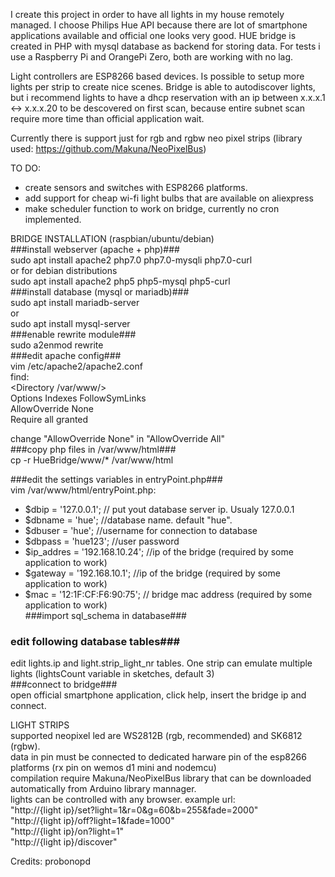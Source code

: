 I create this project in order to have all lights in my house remotely managed. I choose Philips Hue API because there are lot of smartphone applications available and official one looks very good. 
HUE bridge is created in PHP with mysql database as backend for storing data. For tests i use a Raspberry Pi and OrangePi Zero, both are working with no lag.

Light controllers are ESP8266 based devices. Is possible to setup more lights per strip to create nice scenes. Bridge is able to autodiscover lights, but i recommend lights to have a dhcp reservation with an ip between x.x.x.1 <-> x.x.x.20 to be descovered on first scan, because entire subnet scan require more time than official application wait.

Currently there is support just for rgb and rgbw neo pixel strips (library used: https://github.com/Makuna/NeoPixelBus)

TO DO:
 - create sensors and switches with ESP8266 platforms.  
 - add support for cheap wi-fi light bulbs that are available on aliexpress  
 - make scheduler function to work on bridge, currently no cron implemented.  

BRIDGE INSTALLATION (raspbian/ubuntu/debian)  
###install webserver (apache + php)###  
sudo apt install apache2 php7.0 php7.0-mysqli php7.0-curl  
or for debian distributions  
sudo apt install apache2 php5 php5-mysql php5-curl  
###install database (mysql or mariadb)###  
sudo apt install mariadb-server  
   or  
sudo apt install mysql-server    
###enable rewrite module###  
sudo a2enmod rewrite  
###edit apache config###  
vim /etc/apache2/apache2.conf  
find:  
<Directory /var/www/>  
        Options Indexes FollowSymLinks  
        AllowOverride None  
        Require all granted  
</Directory>  

change "AllowOverride None"  in "AllowOverride All"  
###copy php files in /var/www/html###  
cp -r HueBridge/www/* /var/www/html  

###edit the settings variables in entryPoint.php###  
vim /var/www/html/entryPoint.php:  
  - $dbip = '127.0.0.1'; // put yout database server ip. Usualy 127.0.0.1 
  - $dbname = 'hue';  //database name. default "hue".  
  - $dbuser = 'hue';  //username for connection to database  
  - $dbpass = 'hue123';  //user password  
  - $ip_addres = '192.168.10.24';  //ip of the bridge (required by some application to work)  
  - $gateway = '192.168.10.1';  //ip of the bridge (required by some application to work)  
  - $mac = '12:1F:CF:F6:90:75';  // bridge mac address (required by some application to work)  
###import sql_schema in database###  
### edit following database tables###  
edit lights.ip and light.strip_light_nr tables. One strip can emulate multiple lights (lightsCount variable in sketches, default 3)  
###connect to bridge###  
open official smartphone application, click help, insert the bridge ip and connect.  

LIGHT STRIPS  
supported neopixel led are WS2812B (rgb, recommended) and SK6812 (rgbw).  
data in pin must be connected to dedicated harware pin of the esp8266 platforms (rx pin on wemos d1 mini and nodemcu)  
compilation require Makuna/NeoPixelBus library that can be downloaded automatically from Arduino library mannager.  
lights can be controlled with any browser. example url:  
"http://{light ip}/set?light=1&r=0&g=60&b=255&fade=2000"  
"http://{light ip}/off?light=1&fade=1000"  
"http://{light ip}/on?light=1"  
"http://{light ip}/discover"  

 
Credits: probonopd
